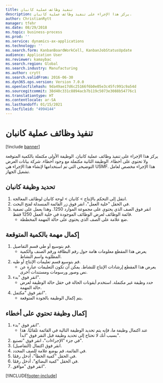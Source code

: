 ```yaml
---
title: تنفيذ وظائف عملية كانبان
description: يركز هذا الإجراء على تنفيذ وظائف عملية كانبان.
author: ChristianRytt
manager: tfehr
ms.date: 08/29/2018
ms.topic: business-process
ms.prod: ''
ms.service: dynamics-ax-applications
ms.technology: ''
ms.search.form: KanbanBoardWorkCell, KanbanJobStatusUpdate
audience: Application User
ms.reviewer: kamaybac
ms.search.region: Global
ms.search.industry: Manufacturing
ms.author: crytt
ms.search.validFrom: 2016-06-30
ms.dyn365.ops.version: Version 7.0.0
ms.openlocfilehash: 9da49ae17d6c25166f6b0e05e3c45fc991c9a54d
ms.sourcegitcommit: 38d40c331c8894acb7b119c5073e3088b54776c1
ms.translationtype: HT
ms.contentlocale: ar-SA
ms.lasthandoff: 01/15/2021
ms.locfileid: "4994144"
---
```

# <a name="execute-kanban-process-jobs"></a>تنفيذ وظائف عملية كانبان

[!include [banner](../../includes/banner.md)]

يركز هذا الإجراء على تنفيذ وظائف عملية كانبان. الوظيفة الأولى مكتملة بالكمية المتوقعة ولا تحتوي على أخطاء. الوظيفة الثانية مكتملة مع وجود أخطاء. شركة بيانات العرض التوضيحي التي تم استخدامها لإنشاء هذا الإجراء هي USMF. هذا الإجراء مخصص لعامل تشغيل الجهاز.


## <a name="select-a-kanban-job"></a>تحديد وظيفة كانبان
1. انتقل إلى التحكم بالإنتاج‬ > كانبان > لوحة كانبان لوظائف المعالجة‬.
2. في الحقل "خلية العمل"، انقر فوق زر القائمة المنسدلة لفتح البحث.
3. انقر فوق الصف الذي يحتوي على مجموعة الموارد 1250. وهذا يعمل على تصفية قائمة الوظائف لعرض الوظائف الموجودة في خلية العمل 1250 فقط.
    * ضع علامة على الصف الذي يحتوي على حالة المهمة المخططة.  

## <a name="complete-a-job-with-expected-quantity"></a>إكمال مهمة بالكمية المتوقعة
1. قم بتوسيع أو طي قسم التفاصيل.
    * يعرض هذا المقطع معلومات هامة حول رقم البطاقة ورقم الصنف والكمية المطلوبة واسم النشاط.  
2. قم بتوسيع قسم تعليمات الإنتاج أو طيه.
    * يعرض هذا المقطع إرشادات الإنتاج للنشاط. يمكن أن تكون التعليمات عبارة عن نص وصور ورسومات ومستندات أخرى.  
3. انقر فوق "بدء".
    * حدد وظيفة غير مكتملة. استخدم أيقونات الحالة في حقل حالة الوظيفة لعرض حالة المهمة.      
4. انقر فوق "مكتمل".
    * يتم إكمال الوظيفة بالجودة المتوقعة.  

## <a name="complete-a-job-with-errors"></a>إكمال وظيفة تحتوي على أخطاء
1. انقر فوق "بدء".
    * عند اكتمال وظيفة ما، فإنه يتم تحديد الوظيفة التالية في القائمة تلقائيًا. هذا بسبب أنك لا تحتاج إلى تحديد وظيفة قبل النقر فوق "ابدأ".  
2. في جزء "الإجراءات"، انقر فوق "تصنيع".
3. انقر فوق اكتمال (التفاصيل).
4. في القائمة، قم بوضع علامة للصف المحدد.
5. في الحقل "كمية الخطأ"، أدخل رقمًا.
6. في الحقل "كمية البضائع"، أدخل رقمًا.
7. انقر فوق "موافق".



[!INCLUDE[footer-include](../../../includes/footer-banner.md)]